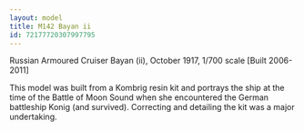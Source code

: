 ```yaml
---
layout: model
title: M142 Bayan ii
id: 72177720307997795
---
```


Russian Armoured Cruiser Bayan (ii), October 1917, 1/700 scale  [Built 2006-2011]

This model was built from a Kombrig resin kit and portrays the ship at the time of the Battle of Moon Sound when she encountered the German battleship Konig (and survived). Correcting and detailing the kit was a major undertaking.


